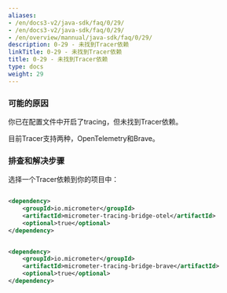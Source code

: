 ```yaml
---
aliases:
- /en/docs3-v2/java-sdk/faq/0/29/
- /en/docs3-v2/java-sdk/faq/0/29/
- /en/overview/mannual/java-sdk/faq/0/29/
description: 0-29 - 未找到Tracer依赖
linkTitle: 0-29 - 未找到Tracer依赖
title: 0-29 - 未找到Tracer依赖
type: docs
weight: 29
---
```


### 可能的原因

你已在配置文件中开启了tracing，但未找到Tracer依赖。

目前Tracer支持两种，OpenTelemetry和Brave。

### 排查和解决步骤

选择一个Tracer依赖到你的项目中：

```xml

<dependency>
    <groupId>io.micrometer</groupId>
    <artifactId>micrometer-tracing-bridge-otel</artifactId>
    <optional>true</optional>
</dependency>
```

```xml

<dependency>
    <groupId>io.micrometer</groupId>
    <artifactId>micrometer-tracing-bridge-brave</artifactId>
    <optional>true</optional>
</dependency>
```
